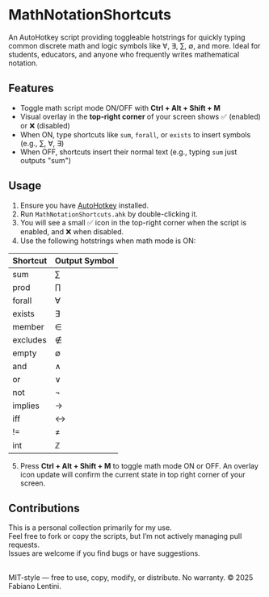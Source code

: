 # MathNotationShortcuts

An AutoHotkey script providing toggleable hotstrings for quickly typing common discrete math and logic symbols like ∀, ∃, ∑, ∅, and more. Ideal for students, educators, and anyone who frequently writes mathematical notation.

## Features

- Toggle math script mode ON/OFF with **Ctrl + Alt + Shift + M**
- Visual overlay in the **top-right corner** of your screen shows ✅ (enabled) or ❌ (disabled)
- When ON, type shortcuts like `sum`, `forall`, or `exists` to insert symbols (e.g., ∑, ∀, ∃)
- When OFF, shortcuts insert their normal text (e.g., typing `sum` just outputs "sum")

## Usage

1. Ensure you have [AutoHotkey](https://www.autohotkey.com/) installed.
2. Run `MathNotationShortcuts.ahk` by double-clicking it.
3. You will see a small ✅ icon in the top-right corner when the script is enabled, and ❌ when disabled.
4. Use the following hotstrings when math mode is ON:

| Shortcut | Output Symbol |
| -------- | ------------- |
| sum      | ∑             |
| prod     | ∏             |
| forall   | ∀             |
| exists   | ∃             |
| member   | ∈             |
| excludes | ∉             |
| empty    | ∅             |
| and      | ∧             |
| or       | ∨             |
| not      | ¬             |
| implies  | →             |
| iff      | ↔             |
| !=       | ≠             |
| int      | ℤ             |

5. Press **Ctrl + Alt + Shift + M** to toggle math mode ON or OFF. An overlay icon update will confirm the current state in top right corner of your screen.

## Contributions

This is a personal collection primarily for my use.  
Feel free to fork or copy the scripts, but I’m not actively managing pull requests.  
Issues are welcome if you find bugs or have suggestions.

\
MIT-style — free to use, copy, modify, or distribute. No warranty. © 2025 Fabiano Lentini.
